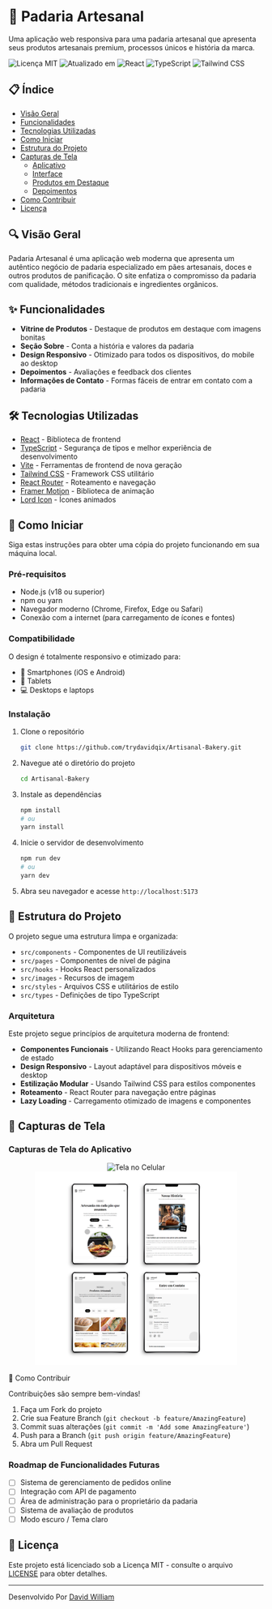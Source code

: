 # 🥐 Padaria Artesanal

Uma aplicação web responsiva para uma padaria artesanal que apresenta seus produtos artesanais premium, processos únicos e história da marca.

![Licença MIT](https://img.shields.io/badge/Licença-MIT-green.svg)
![Atualizado em](https://img.shields.io/badge/Atualizado_em-11_de_maio_2025-blue.svg)
![React](https://img.shields.io/badge/React-18.2.0-61DAFB?logo=react&logoColor=white)
![TypeScript](https://img.shields.io/badge/TypeScript-5.0-3178C6?logo=typescript&logoColor=white)
![Tailwind CSS](https://img.shields.io/badge/Tailwind-3.3-38B2AC?logo=tailwind-css&logoColor=white)

## 📋 Índice

- [Visão Geral](#-visão-geral)
- [Funcionalidades](#-funcionalidades)
- [Tecnologias Utilizadas](#️-tecnologias-utilizadas)
- [Como Iniciar](#-como-iniciar)
- [Estrutura do Projeto](#-estrutura-do-projeto)
- [Capturas de Tela](#-capturas-de-tela)
  - [Aplicativo](#capturas-de-tela-do-aplicativo)
  - [Interface](#interface-da-aplicação)
  - [Produtos em Destaque](#produtos-em-destaque)
  - [Depoimentos](#depoimentos)
- [Como Contribuir](#-como-contribuir)
- [Licença](#-licença)

## 🔍 Visão Geral

Padaria Artesanal é uma aplicação web moderna que apresenta um autêntico negócio de padaria especializado em pães artesanais, doces e outros produtos de panificação. O site enfatiza o compromisso da padaria com qualidade, métodos tradicionais e ingredientes orgânicos.

## ✨ Funcionalidades

- **Vitrine de Produtos** - Destaque de produtos em destaque com imagens bonitas
- **Seção Sobre** - Conta a história e valores da padaria
- **Design Responsivo** - Otimizado para todos os dispositivos, do mobile ao desktop
- **Depoimentos** - Avaliações e feedback dos clientes
- **Informações de Contato** - Formas fáceis de entrar em contato com a padaria

## 🛠️ Tecnologias Utilizadas

- [React](https://reactjs.org/) - Biblioteca de frontend
- [TypeScript](https://www.typescriptlang.org/) - Segurança de tipos e melhor experiência de desenvolvimento
- [Vite](https://vitejs.dev/) - Ferramentas de frontend de nova geração
- [Tailwind CSS](https://tailwindcss.com/) - Framework CSS utilitário
- [React Router](https://reactrouter.com/) - Roteamento e navegação
- [Framer Motion](https://www.framer.com/motion/) - Biblioteca de animação
- [Lord Icon](https://lordicon.com/) - Ícones animados

## 🚀 Como Iniciar

Siga estas instruções para obter uma cópia do projeto funcionando em sua máquina local.

### Pré-requisitos

- Node.js (v18 ou superior)
- npm ou yarn
- Navegador moderno (Chrome, Firefox, Edge ou Safari)
- Conexão com a internet (para carregamento de ícones e fontes)

### Compatibilidade

O design é totalmente responsivo e otimizado para:
- 📱 Smartphones (iOS e Android)
- 📲 Tablets
- 💻 Desktops e laptops

### Instalação

1. Clone o repositório

   ```bash
   git clone https://github.com/trydavidqix/Artisanal-Bakery.git
   ```

2. Navegue até o diretório do projeto

   ```bash
   cd Artisanal-Bakery
   ```

3. Instale as dependências

   ```bash
   npm install
   # ou
   yarn install
   ```

4. Inicie o servidor de desenvolvimento

   ```bash
   npm run dev
   # ou
   yarn dev
   ```

5. Abra seu navegador e acesse `http://localhost:5173`

## 📁 Estrutura do Projeto

O projeto segue uma estrutura limpa e organizada:

- `src/components` - Componentes de UI reutilizáveis
- `src/pages` - Componentes de nível de página
- `src/hooks` - Hooks React personalizados
- `src/images` - Recursos de imagem
- `src/styles` - Arquivos CSS e utilitários de estilo
- `src/types` - Definições de tipo TypeScript

### Arquitetura

Este projeto segue princípios de arquitetura moderna de frontend:

- **Componentes Funcionais** - Utilizando React Hooks para gerenciamento de estado
- **Design Responsivo** - Layout adaptável para dispositivos móveis e desktop
- **Estilização Modular** - Usando Tailwind CSS para estilos componentes
- **Roteamento** - React Router para navegação entre páginas
- **Lazy Loading** - Carregamento otimizado de imagens e componentes

## 📸 Capturas de Tela

### Capturas de Tela do Aplicativo

<div align="center">
  <img src="./src/images/cel.webp" width="400" alt="Tela no Celular" />
  <img src="./src/images/tablet.webp" width="400" alt="Tela no Tablet" />
</div>

👥 Como Contribuir

Contribuições são sempre bem-vindas!

1. Faça um Fork do projeto
2. Crie sua Feature Branch (`git checkout -b feature/AmazingFeature`)
3. Commit suas alterações (`git commit -m 'Add some AmazingFeature'`)
4. Push para a Branch (`git push origin feature/AmazingFeature`)
5. Abra um Pull Request

### Roadmap de Funcionalidades Futuras

- [ ] Sistema de gerenciamento de pedidos online
- [ ] Integração com API de pagamento
- [ ] Área de administração para o proprietário da padaria
- [ ] Sistema de avaliação de produtos
- [ ] Modo escuro / Tema claro

## 📄 Licença

Este projeto está licenciado sob a Licença MIT - consulte o arquivo [LICENSE](LICENSE) para obter detalhes.

---

Desenvolvido Por [David William](https://github.com/trydavidqix)
